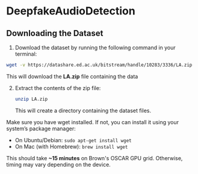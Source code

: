 # DeepfakeAudioDetection

## Downloading the Dataset 

1. Download the dataset by running the following command in your terminal:
```bash
wget -v https://datashare.ed.ac.uk/bitstream/handle/10283/3336/LA.zip
```

This will download the **LA.zip** file containing the data

2. Extract the contents of the zip file:
    ```bash
    unzip LA.zip
    ```

    This will create a directory containing the dataset files.

Make sure you have wget installed. If not, you can install it using your system’s package manager:
- On Ubuntu/Debian: `sudo apt-get install wget`
- On Mac (with Homebrew): `brew install wget`

This should take **~15 minutes** on Brown's OSCAR GPU grid. Otherwise, timing may vary depending on the device.